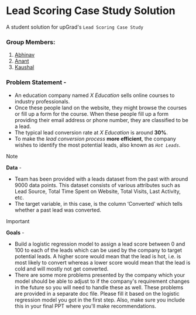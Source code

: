 # Lead Scoring Case Study Solution
A student solution for upGrad's `Lead Scoring Case Study`

### Group Members: 
1. [Abhinav](mailto:abhinavpandey10@gmail.com)
2. [Anant](mailto:antsawant@gmail.com)
4. [Kaushal](mailto:b4tm4n.th4t.l4ughs@gmail.com)

### Problem Statement - 
* An education company named *X Education* sells online courses to industry professionals.
* Once these people land on the website, they might browse the courses or fill up a form for the course. When these people fill up a form providing their email address or phone number, they are classified to be a lead.
* The typical lead conversion rate at *X Education* is around **30%**.
* To make the *lead conversion process* **more efficient**, the company wishes to identify the most potential leads, also known as *`Hot Leads`*.

> [!NOTE]
> **Data** -
> * Team has been provided with a leads dataset from the past with around 9000 data points. This dataset consists of various attributes such as Lead Source, Total Time Spent on Website, Total Visits, Last Activity, etc.
> * The target variable, in this case, is the column ‘Converted’ which tells whether a past lead was converted.

> [!IMPORTANT]
> **Goals** -
> * Build a logistic regression model to assign a lead score between 0 and 100 to each of the leads which can be used by the company to target potential leads. A higher score would mean that the lead is hot, i.e. is most likely to convert whereas a lower score would mean that the lead is cold and will mostly not get converted.
> * There are some more problems presented by the company which your model should be able to adjust to if the company's requirement changes in the future so you will need to handle these as well. These problems are provided in a separate doc file. Please fill it based on the logistic regression model you got in the first step. Also, make sure you include this in your final PPT where you'll make recommendations.


